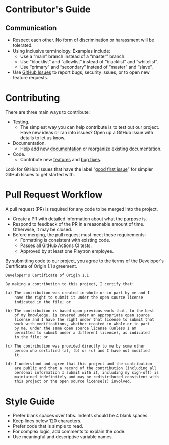 # Contributor's Guide

## Communication

- Respect each other. No form of discrimination or harassment will be tolerated.
- Using inclusive terminology. Examples include:
    - Use a “main” branch instead of a “master” branch.
    - Use “blocklist” and “allowlist” instead of “blacklist” and “whitelist”.
    - Use “primary” and “secondary” instead of “master” and “slave”.
- Use [GitHub Issues](https://github.com/playtron-os/playtron-os-files/issues) to report bugs, security issues, or to open new feature requests.

# Contributing

There are three main ways to contribute:

- Testing.
    - The simplest way you can help contribute is to test out our project. Have new ideas or ran into issues? Open up a GitHub Issue with details to let us know.
- Documentation.
    - Help add new [documentation](https://github.com/playtron-os/playtron-os-files/issues?q=is%3Aopen+is%3Aissue+label%3Adocumentation) or reorganize existing documentation.
- Code.
    - Contribute new [features](https://github.com/playtron-os/playtron-os-files/issues?q=is%3Aopen+is%3Aissue+label%3Aenhancement) and [bug fixes](https://github.com/playtron-os/playtron-os-files/issues?q=is%3Aopen+is%3Aissue+label%3Abug).

Look for GitHub Issues that have the label “[good first issue](https://github.com/playtron-os/playtron-os-files/issues?q=is%3Aopen+is%3Aissue+label%3A%22good+first+issue%22)” for simpler GitHub Issues to get started with.

# Pull Request Workflow

A pull request (PR) is required for any code to be merged into the project.

- Create a PR with detailed information about what the purpose is.
- Respond to feedback of the PR in a reasonable amount of time. Otherwise, it may be closed.
- Before merging, the pull request must meet these requirements:
    - Formatting is consistent with existing code.
    - Passes all GitHub Actions CI tests.
    - Approved by at least one Playtron employee.

By submitting code to our project, you agree to the terms of the Developer's Certificate of Origin 1.1 agreement.

```
Developer's Certificate of Origin 1.1

By making a contribution to this project, I certify that:

(a) The contribution was created in whole or in part by me and I
    have the right to submit it under the open source license
    indicated in the file; or

(b) The contribution is based upon previous work that, to the best
    of my knowledge, is covered under an appropriate open source
    license and I have the right under that license to submit that
    work with modifications, whether created in whole or in part
    by me, under the same open source license (unless I am
    permitted to submit under a different license), as indicated
    in the file; or

(c) The contribution was provided directly to me by some other
    person who certified (a), (b) or (c) and I have not modified
    it.

(d) I understand and agree that this project and the contribution
    are public and that a record of the contribution (including all
    personal information I submit with it, including my sign-off) is
    maintained indefinitely and may be redistributed consistent with
    this project or the open source license(s) involved.
```

# Style Guide

- Prefer blank spaces over tabs. Indents should be 4 blank spaces.
- Keep lines below 120 characters.
- Prefer code that is simple to read.
- For complex logic, add comments to explain the code.
- Use meaningful and descriptive variable names.
